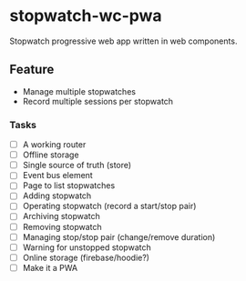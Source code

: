 # stopwatch-wc-pwa

Stopwatch progressive web app written in web components.

## Feature

- Manage multiple stopwatches
- Record multiple sessions per stopwatch

### Tasks

- [ ] A working router
- [ ] Offline storage
- [ ] Single source of truth (store)
- [ ] Event bus element
- [ ] Page to list stopwatches
- [ ] Adding stopwatch
- [ ] Operating stopwatch (record a start/stop pair)
- [ ] Archiving stopwatch
- [ ] Removing stopwatch
- [ ] Managing stop/stop pair (change/remove duration)
- [ ] Warning for unstopped stopwatch
- [ ] Online storage (firebase/hoodie?)
- [ ] Make it a PWA
